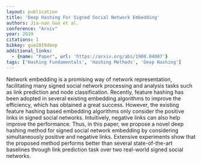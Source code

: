 ```yaml
---
layout: publication
title: 'Deep Hashing For Signed Social Network Embedding'
authors: Jia-nan Guo et al.
conference: "Arxiv"
year: 2019
citations: 1
bibkey: guo2019deep
additional_links:
  - {name: "Paper", url: 'https://arxiv.org/abs/1908.04007'}
tags: ['Hashing Fundamentals', 'Hashing Methods', 'Deep Hashing']
---
```

Network embedding is a promising way of network representation, facilitating
many signed social network processing and analysis tasks such as link
prediction and node classification. Recently, feature hashing has been adopted
in several existing embedding algorithms to improve the efficiency, which has
obtained a great success. However, the existing feature hashing based embedding
algorithms only consider the positive links in signed social networks.
Intuitively, negative links can also help improve the performance. Thus, in
this paper, we propose a novel deep hashing method for signed social network
embedding by considering simultaneously positive and negative links. Extensive
experiments show that the proposed method performs better than several
state-of-the-art baselines through link prediction task over two real-world
signed social networks.
